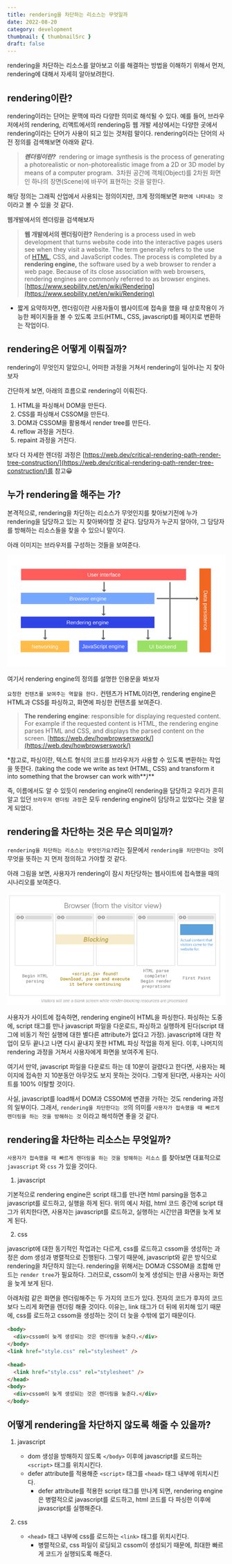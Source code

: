 ```yaml
---
title: rendering을 차단하는 리소스는 무엇일까
date: 2022-08-20
category: development
thumbnail: { thumbnailSrc }
draft: false
---
```


rendering을 차단하는 리소스를 알아보고 이를 해결하는 방법을 이해하기 위해서 먼저, rendering에 대해서 자세히 알아보려한다.

## rendering이란?

rendering이라는 단어는 문맥에 따라 다양한 의미로 해석될 수 있다. 예를 들어, 브라우저에서의 rendering, 리액트에서의 rendering등 웹 개발 세상에서는 다양한 곳에서 rendering이라는 단어가 사용이 되고 있는 것처럼 말이다. rendering이라는 단어의 사전 정의를 검색해보면 아래와 같다.

> **_렌더링이란?_**
>  rendering or image synthesis is the process of generating a photorealistic or non-photorealistic image from a 2D or 3D model by means of a computer program.
>  3차원 공간에 객체(Object)를 2차원 화면인 하나의 장면(Scene)에 바꾸어 표현하는 것을 말한다.

해당 정의는 그래픽 산업에서 사용되는 정의이지만, 크게 정의해보면 `화면에 나타내는 것`이라고 볼 수 있을 것 같다.

웹개발에서의 렌더링을 검색해보자

> **웹 개발에서의 렌더링이란?**
> Rendering is a process used in web development that turns website code into the interactive pages users see when they visit a website. The term generally refers to the use of [HTML](https://www.seobility.net/en/wiki/HTML5), CSS, and JavaScript codes. The process is completed by a **rendering engine,** the software used by a web browser to render a web page. Because of its close association with web browsers, rendering engines are commonly referred to as browser engines. [https://www.seobility.net/en/wiki/Rendering](https://www.seobility.net/en/wiki/Rendering)

- 짧게 요약하자면, 렌더링이란 사용자들이 웹사이트에 접속을 했을 때 상호작용이 가능한 페이지들을 볼 수 있도록 코드(HTML, CSS, javascript)를 페이지로 변환하는 작업이다.
  >

## rendering은 어떻게 이뤄질까?

rendering이 무엇인지 알았으니, 어떠한 과정을 거쳐서 rendering이 일어나는 지 찾아보자

간단하게 보면, 아래의 흐름으로 rendering이 이뤄진다.

1. HTML을 파싱해서 DOM을 만든다.
2. CSS를 파싱해서 CSSOM을 만든다.
3. DOM과 CSSOM을 활용해서 render tree를 만든다.
4. reflow 과정을 거친다.
5. repaint 과정을 거친다.

보다 더 자세한 렌더링 과정은 [https://web.dev/critical-rendering-path-render-tree-construction/](https://web.dev/critical-rendering-path-render-tree-construction/)를 참고😀

## 누가 rendering을 해주는 가?

본격적으로, rendering을 차단하는 리소스가 무엇인지를 찾아보기전에 누가 rendering을 담당하고 있는 지 찾아봐야할 것 같다. 담당자가 누군지 알아야, 그 담당자를 방해하는 리소스들을 찾을 수 있으니 말이다.

아래 이미지는 브라우저를 구성하는 것들을 보여준다.

![browser-components](./images/browser-components.png)

여기서 rendering engine의 정의를 설명한 인용문을 봐보자

`요청한 컨텐츠를 보여주는 역할을 한다.` 컨텐츠가 HTML이라면, rendering engine은 HTML과 CSS를 파싱하고, 화면에 파싱한 컨텐츠를 보여준다.

> **The rendering engine**: responsible for displaying requested content. For example if the requested content is HTML, the rendering engine parses HTML and CSS, and displays the parsed content on the screen. [https://web.dev/howbrowserswork/](https://web.dev/howbrowserswork/)

\*참고로, 파싱이란, 텍스트 형식의 코드를 브라우저가 사용할 수 있도록 변환하는 작업을 뜻한다. (taking the code we write as text (HTML, CSS) and transform it into something that the browser can work with**_)_**

즉, 이름에서도 알 수 있듯이 rendering engine이 rendering을 담당하고 우리가 흔히 알고 있던 `브라우저 렌더링 과정`은 모두 rendering engine이 담당하고 있었다는 것을 알게 되었다.

## rendering을 차단하는 것은 무슨 의미일까?

`rendering을 차단하는 리소스는 무엇인가요?`라는 질문에서 `rendering을 차단한다는 것`이 무엇을 뜻하는 지 먼저 정의하고 가야할 것 같다.

아래 그림을 보면, 사용자가 rendering이 잠시 차단당하는 웹사이트에 접속했을 때의 시나리오를 보여준다.

![javascript-render-blocking](./images/javascript-render-blocking.png)

사용자가 사이트에 접속하면, rendering engine이 HTML을 파싱한다. 파싱하는 도중에, script 태그를 만나 javascript 파일을 다운로드, 파싱하고 실행하게 된다(script 태그에 비동기 적인 실행에 대한 별다른 attribute가 없다고 가정). javascript에 대한 작업이 모두 끝나고 나면 다시 끝내지 못한 HTML 파싱 작업을 하게 된다. 이후, 나머지의 rendering 과정을 거쳐서 사용자에게 화면을 보여주게 된다.

여기서 만약, javascript 파일을 다운로드 하는 데 10분이 걸렸다고 한다면, 사용자는 페이지에 접속한 지 10분동안 아무것도 보지 못하는 것이다. 그렇게 된다면, 사용자는 사이트를 100% 이탈할 것이다.

사실, javascript를 load해서 DOM과 CSSOM에 변경을 가하는 것도 rendering 과정의 일부이다. 그래서, `rendering을 차단한다는 것`의 의미를 `사용자가 접속했을 때 빠르게 렌더링을 하는 것을 방해하는 것` 이라고 해석하면 좋을 것 같다.

## rendering을 차단하는 리소스는 무엇일까?

`사용자가 접속했을 때 빠르게 렌더링을 하는 것을 방해하는 리소스` 를 찾아보면 대표적으로 `javascript` 와 `css` 가 있을 것이다.

1. javascript

기본적으로 rendering engine은 script 태그를 만나면 html parsing을 멈추고 javascript를 로드하고, 실행을 하게 된다. 위의 예시 처럼, html 코드 중간에 script 태그가 위치한다면, 사용자는 javascript를 로드하고, 실행하는 시간만큼 화면을 늦게 보게 된다.

2. css

javascript에 대한 동기적인 작업과는 다르게, css를 로드하고 cssom을 생성하는 과정은 dom 생성과 병렬적으로 진행된다. 그렇기 때문에, javascript와 같은 방식으로 rendering을 차단하지 않는다. rendering을 위해서는 DOM과 CSSOM을 조합해 만드는 `render tree`가 필요하다. 그러므로, cssom이 늦게 생성되는 만큼 사용자는 화면을 늦게 보게 된다.

아래처럼 같은 화면을 렌더링해주는 두 가지의 코드가 있다. 전자의 코드가 후자의 코드보다 느리게 화면을 렌더링 해줄 것이다. 이유는, link 태그가 더 뒤에 위치해 있기 때문에, css를 로드하고 cssom을 생성하는 것이 더 늦을 수밖에 없기 때문이다.

```html
<body>
  <div>cssom이 늦게 생성되는 것은 렌더링을 늦춘다.</div>
</body>
<link href="style.css" rel="stylesheet" />
```

```html
<head>
  <link href="style.css" rel="stylesheet" />
</head>
<body>
  <div>cssom이 늦게 생성되는 것은 렌더링을 늦춘다.</div>
</body>
```

## 어떻게 rendering을 차단하지 않도록 해줄 수 있을까?

1. javascript

   - dom 생성을 방해하지 않도록 `</body>` 이후에 javascript를 로드하는 `<script>` 태그를 위치시킨다.
   - defer attribute를 적용해준 `<script>` 태그를 `<head>` 태그 내부에 위치시킨다.
     - defer attribute를 적용한 script 태그를 만나게 되면, rendering engine은 병렬적으로 javascript를 로드하고, html 코드를 다 파싱한 이후에 javascript를 실행해준다.

2. css
   - `<head>` 태그 내부에 css를 로드하는 `<link>` 태그를 위치시킨다.
     - 병렬적으로, css 파일이 로딩되고 cssom이 생성되기 때문에, 최대한 빠르게 코드가 실행되도록 해준다.

